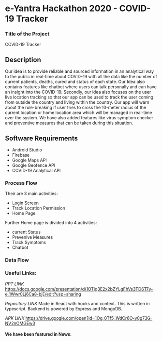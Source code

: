 # e-Yantra Hackathon 2020 - COVID-19 Tracker

### Title of the Project
COVID-19 Tracker


## Description

Our idea is to provide reliable and sourced information in an analytical way to the public in real-time about COVID-19 with all the data like the number of current patients, deaths, cured and status of each state. Our Idea also contains features like chatbot where users can talk personally and can have an insight into the COVID-19. Secondly, our idea also focuses on the user live location tracking so that our app can be used to track the user coming from outside the country and living within the country. Our app will warn about the rule-breaking if user tries to cross the 10-meter radius of the current location or home location area which will be managed in real-time over the system. We have also added features like virus symptom checker and preventive measures that can be taken during this situation.

## Software Requirements
- Android Studio
- Firebase
- Google Maps API
- Google Geofence API
- COVID-19 Analytical API

### Process Flow
Their are 3 main activities:
- Login Screen
- Track Location Permission
- Home Page

Further Home page is divided into 4 activities:
- current Status
- Prevenive Measures
- Track Symptoms
- Chatbot


### Data Flow



### Useful Links:

_PPT LINK_ https://docs.google.com/presentation/d/1OTjq3E2x2bZYLgFhVs3TD6T7y-e_1Wwr0Lj6Ca8-bjE/edit?usp=sharing

_Repository LINK_ Made in React with hooks and context. This is written in typescript. Backend is powered by Express and MongoDB.

_APK LINK_ https://drive.google.com/open?id=1Og_0Tf5_WdCr6O-y0g73G-NV2nOMGEw3


#### We have been featured in News:
